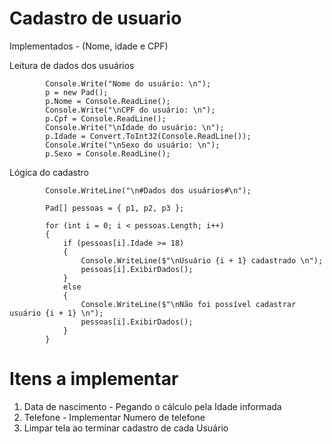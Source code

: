 # Cadastro de usuario

Implementados - (Nome, idade e CPF)

Leitura de dados dos usuários

            Console.Write("Nome do usuário: \n");
            p = new Pad();
            p.Nome = Console.ReadLine();
            Console.Write("\nCPF do usuário: \n");
            p.Cpf = Console.ReadLine();
            Console.Write("\nIdade do usuário: \n");
            p.Idade = Convert.ToInt32(Console.ReadLine());
            Console.Write("\nSexo do usuário: \n");
            p.Sexo = Console.ReadLine();
            
Lógica do cadastro

            Console.WriteLine("\n#Dados dos usuários#\n");

            Pad[] pessoas = { p1, p2, p3 };

            for (int i = 0; i < pessoas.Length; i++)
            {
                if (pessoas[i].Idade >= 18)
                {
                    Console.WriteLine($"\nUsuário {i + 1} cadastrado \n");
                    pessoas[i].ExibirDados();
                }
                else
                {
                    Console.WriteLine($"\nNão foi possível cadastrar usuário {i + 1} \n");
                    pessoas[i].ExibirDados();
                }
            }

# Itens a implementar 

1. Data de nascimento - Pegando o cálculo pela Idade informada 
2. Telefone - Implementar Numero de telefone
3. Limpar tela ao terminar cadastro de cada Usuário

